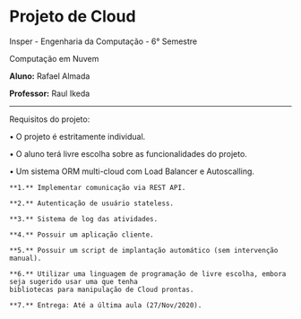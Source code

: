 # Projeto de Cloud

Insper - Engenharia da Computação - 6° Semestre

Computação em Nuvem

**Aluno:** Rafael Almada

**Professor:** Raul Ikeda

_____

Requisitos do projeto:

  • O projeto é estritamente individual.
  
  • O aluno terá livre escolha sobre as funcionalidades do projeto.
  
  • Um sistema ORM multi-cloud com Load Balancer e Autoscalling.
  
    **1.** Implementar comunicação via REST API.
    
    **2.** Autenticação de usuário stateless.
    
    **3.** Sistema de log das atividades.
    
    **4.** Possuir um aplicação cliente.
    
    **5.** Possuir um script de implantação automático (sem intervenção manual).
    
    **6.** Utilizar uma linguagem de programação de livre escolha, embora seja sugerido usar uma que tenha
    bibliotecas para manipulação de Cloud prontas.
    
    **7.** Entrega: Até a última aula (27/Nov/2020).
